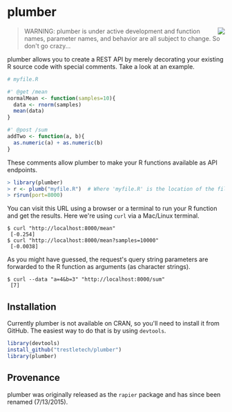 # plumber

<img align="right" src="http://plumber.trestletech.com/components/images/plumber.png" />

> WARNING: plumber is under active development and function names, parameter names, and behavior are all subject to change. So don't go crazy...

plumber allows you to create a REST API by merely decorating your existing R source code with special comments. Take a look at an example.

```r
# myfile.R

#' @get /mean
normalMean <- function(samples=10){
  data <- rnorm(samples)
  mean(data)
}

#' @post /sum
addTwo <- function(a, b){
  as.numeric(a) + as.numeric(b)
}
```

These comments allow plumber to make your R functions available as API endpoints. 

```r
> library(plumber)
> r <- plumb("myfile.R")  # Where 'myfile.R' is the location of the file shown above
> r$run(port=8000)
```

You can visit this URL using a browser or a terminal to run your R function and get the results. Here we're using `curl` via a Mac/Linux terminal.

```
$ curl "http://localhost:8000/mean"
 [-0.254]
$ curl "http://localhost:8000/mean?samples=10000"
 [-0.0038]
```  

As you might have guessed, the request's query string parameters are forwarded to the R function as arguments (as character strings).

```
$ curl --data "a=4&b=3" "http://localhost:8000/sum"
 [7]
```

## Installation

Currently plumber is not available on CRAN, so you'll need to install it from GitHub. The easiest way to do that is by using `devtools`.

```r
library(devtools)
install_github("trestletech/plumber")
library(plumber)
```

## Provenance

plumber was originally released as the `rapier` package and has since been renamed (7/13/2015).

